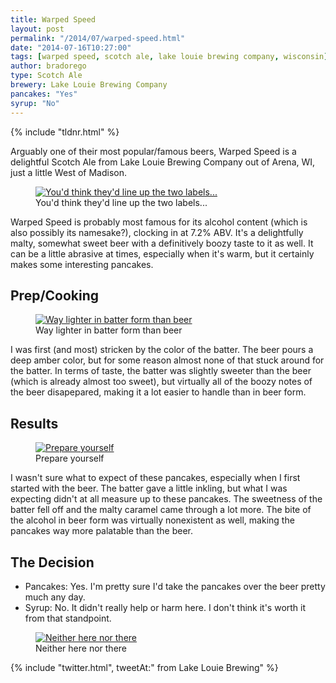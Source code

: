 ```yaml
---
title: Warped Speed
layout: post
permalink: "/2014/07/warped-speed.html"
date: "2014-07-16T10:27:00"
tags: [warped speed, scotch ale, lake louie brewing company, wisconsin]
author: bradorego
type: Scotch Ale
brewery: Lake Louie Brewing Company
pancakes: "Yes"
syrup: "No"
---
```


{% include "tldnr.html" %}

Arguably one of their most popular/famous beers, Warped Speed is a delightful Scotch Ale from Lake Louie Brewing Company out of Arena, WI, just a little West of Madison.

<figure class="imageWrap">
  <a href="{{ site.url }}/assets/full/lakelouie/beer.jpg" target="_blank">
    <img src="{{ site.url }}/assets/compressed/lakelouie/beer.jpg" alt="You'd think they'd line up the two labels..." />
  </a>
  <figcaption>
    You'd think they'd line up the two labels...
  </figcaption>
</figure>

Warped Speed is probably most famous for its alcohol content (which is also possibly its namesake?), clocking in at 7.2% ABV. It's a delightfully malty, somewhat sweet beer with a definitively boozy taste to it as well. It can be a little abrasive at times, especially when it's warm, but it certainly makes some interesting pancakes.

## Prep/Cooking

<figure class="imageWrap">
  <a href="{{ site.url }}/assets/full/lakelouie/batter.jpg" target="_blank">
    <img src="{{ site.url }}/assets/compressed/lakelouie/batter.jpg" alt="Way lighter in batter form than beer" />
  </a>
  <figcaption>
    Way lighter in batter form than beer
  </figcaption>
</figure>

I was first (and most) stricken by the color of the batter. The beer pours a deep amber color, but for some reason almost none of that stuck around for the batter. In terms of taste, the batter was slightly sweeter than the beer (which is already almost too sweet), but virtually all of the boozy notes of the beer disapepared, making it a lot easier to handle than in beer form.

## Results

<figure class="imageWrap">
  <a href="{{ site.url }}/assets/full/lakelouie/pancakes.jpg" target="_blank">
    <img src="{{ site.url }}/assets/compressed/lakelouie/pancakes.jpg" alt="Prepare yourself" />
  </a>
  <figcaption>
    Prepare yourself
  </figcaption>
</figure>

I wasn't sure what to expect of these pancakes, especially when I first started with the beer. The batter gave a little inkling, but what I was expecting didn't at all measure up to these pancakes. The sweetness of the batter fell off and the malty caramel came through a lot more. The bite of the alcohol in beer form was virtually nonexistent as well, making the pancakes way more palatable than the beer.

## The Decision

* Pancakes: Yes. I'm pretty sure I'd take the pancakes over the beer pretty much any day.
* Syrup: No. It didn't really help or harm here. I don't think it's worth it from that standpoint.

<figure class="imageWrap">
  <a href="{{ site.url }}/assets/full/lakelouie/syrup.jpg" target="_blank">
    <img src="{{ site.url }}/assets/compressed/lakelouie/syrup.jpg" alt="Neither here nor there" />
  </a>
  <figcaption>
    Neither here nor there
  </figcaption>
</figure>

{% include "twitter.html", tweetAt:" from Lake Louie Brewing" %}
